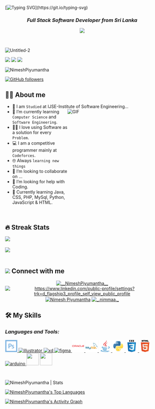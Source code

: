 [![Typing SVG](https://readme-typing-svg.herokuapp.com?size=32&vCenter=true&width=760&lines=Hi+%F0%9F%91%8B%2C+I'm+Nimesh+Piyumantha+Wijewickrama;IJSE-+%F0%9F%91%8B%2C+Institute+of+Software+Engineering;)](https://git.io/typing-svg) 

<h3 align="center"><b><i>Full Stack Software Developer from Sri Lanka</i></b></h3>
<p align="center">
  <a href="https://github.com/DenverCoder1/readme-typing-svg"><img src="https://readme-typing-svg.herokuapp.com?lines=Computer+Science+Student;Competitive+Programmer;IJSE+GDSE+Student;Java%20|%20Algorithms%20|%20OOP%20;Specialist%20on%20Codeforces;Always%20learning%20new%20things&center=true&width=500&height=50"></a>
</p></br>

![Untitled-2](https://github.com/NimeshPiyumantha/My_Personal_Web/blob/main/Nimesh_Web/img/Capture_2022_04_27_17_53_33_193.png)</br>

<img src="https://img.shields.io/static/v1?label=Sponsor&message=%E2%9D%A4&logo=GitHub&link=%3Curl%3E&color=f88379"> <img src="https://badges.pufler.dev/visits/M4cs/M4cs"> <img src="https://badges.pufler.dev/years/M4cs"> <p align="left"> <img src="https://komarev.com/ghpvc/?username=NimeshPiyumantha&label=Profile%20views&color=0e75b6&style=flat" alt="NimeshPiyumantha" /> </p>

[![GitHub followers](https://img.shields.io/github/followers/NimeshPiyumantha.svg?style=social&label=Follow&maxAge=2592000)](https://github.com/NimeshPiyumantha?tab=followers)



## :sassy_man:  About me

- :school: I am  `Studied` at IJSE-Institute of Software Engineering... <img align="right" alt="GIF" src="https://github.com/Mindula-Dilthushan/Mindula-Dilthushan/raw/master/assets/image.gif?raw=true" width="300" height="300" style="max-width: 100%;">
- 🌱 I’m currently learning `Computer Science` and `Software Engineering`.
- :technologist: I love using Software as a solution for every `Problem`.
- :computer: I am a competitive programmer mainly at `Codeforces`.
- :nerd_face: Always `learning new things`
- 👯 I’m looking to collaborate on ...
- 🤔 I’m looking for help with Coding.
- 🌱 Currently learning Java, CSS, PHP, MySql, Python, JavaScript & HTML.
<br>

## 🔥 Streak Stats

![](https://github-profile-summary-cards.vercel.app/api/cards/stats?username=NimeshPiyumantha&theme=monokai)
<br>
<br>
[![](https://github-readme-streak-stats.herokuapp.com?user=NimeshPiyumantha&theme=soft-green)](https://git.io/streak-stats)
<br>
<br>


## <img src="https://media.giphy.com/media/iY8CRBdQXODJSCERIr/giphy.gif" width="30px"> Connect with me
<p align="center">
	<a href="https://twitter.com/NPiyumantha60"><img align="center" src="https://raw.githubusercontent.com/rahuldkjain/github-profile-readme-generator/master/src/images/icons/Social/twitter.svg" alt="__NimeshPiyumantha__" height="30" width="40" /></a>
<a href="https://www.linkedin.com/in/nimesh-piyumantha-33736a222" target="blank"><img align="center" src="https://raw.githubusercontent.com/rahuldkjain/github-profile-readme-generator/master/src/images/icons/Social/linked-in-alt.svg" alt="https://www.linkedin.com/public-profile/settings?trk=d_flagship3_profile_self_view_public_profile" height="30" width="40" /></a>
<a href="https://www.facebook.com/profile.php?id=100025931563090" target="blank"><img align="center" src="https://raw.githubusercontent.com/rahuldkjain/github-profile-readme-generator/master/src/images/icons/Social/facebook.svg" alt="Nimesh Piyumantha" height="30" width="40" /></a>
<a href="https://www.instagram.com/_.nimmaa._/" target="blank"><img align="center" src="https://raw.githubusercontent.com/rahuldkjain/github-profile-readme-generator/master/src/images/icons/Social/instagram.svg" alt="_.nimmaa._" height="30" width="40" /></a>

</a>
</p>

## 🛠️ My Skills
<h3 align="left"><b><i>Languages and Tools:</i></b></h3>

<a href="https://www.photoshop.com/en" target="_blank"> <img src="https://raw.githubusercontent.com/devicons/devicon/master/icons/photoshop/photoshop-line.svg" alt="photoshop" width="40" height="40"/> </a> 
<a href="https://www.adobe.com/in/products/illustrator.html" target="_blank"> <img src="https://www.vectorlogo.zone/logos/adobe_illustrator/adobe_illustrator-icon.svg" alt="illustrator" width="40" height="40"/> </a>
<a href="https://www.adobe.com/products/xd.html" target="_blank"> <img src="https://cdn.worldvectorlogo.com/logos/adobe-xd.svg" alt="xd" width="40" height="40"/> </a> 
<a href="https://www.figma.com/" target="_blank"> <img src="https://www.vectorlogo.zone/logos/figma/figma-icon.svg" alt="figma" width="40" height="40"/> </a>
<a href="https://www.oracle.com/" target="_blank" rel="noreferrer"> <img src="https://raw.githubusercontent.com/devicons/devicon/master/icons/oracle/oracle-original.svg" alt="oracle" width="40" height="40"/> </a> 
<a href="https://www.mysql.com/" target="_blank"> <img src="https://raw.githubusercontent.com/devicons/devicon/master/icons/mysql/mysql-original-wordmark.svg" alt="mysql" width="40" height="40"/> </a>
<a href="https://www.java.com" target="_blank"> <img src="https://raw.githubusercontent.com/devicons/devicon/master/icons/java/java-original.svg" alt="java" width="40" height="40"/> </a></a></a> 
<a href="https://www.python.org" target="_blank"> <img src="https://raw.githubusercontent.com/devicons/devicon/master/icons/python/python-original.svg" alt="python" width="40" height="40"/> </a>
<a href="https://www.w3schools.com/css/" target="_blank"> <img src="https://raw.githubusercontent.com/devicons/devicon/master/icons/css3/css3-original-wordmark.svg" alt="css3" width="40" height="40"/> </a>
<a href="https://www.w3.org/html/" target="_blank"> <img src="https://raw.githubusercontent.com/devicons/devicon/master/icons/html5/html5-original-wordmark.svg" alt="html5" width="40" height="40"/> </a>
<a href="https://www.arduino.cc/" target="_blank" rel="noreferrer"> <img src="https://cdn.worldvectorlogo.com/logos/arduino-1.svg" alt="arduino" width="40" height="40"/> </a> 
<a href="https://www.jetbrains.com/idea/" target="_blank"> <img src="https://img.icons8.com/color/48/000000/intellij-idea.png" width="40" height="40"/></a>
<a href="https://gluonhq.com/products/scene-builder/" target="_blank"> <img src="https://i2.wp.com/gluonhq.com/wp-content/uploads/2015/02/SceneBuilderLogo.png?fit=781%2C781&ssl=1" width="40" height="40"/></a>

<br><p align="left"> <img src="https://github-readme-stats.vercel.app/api?username=NimeshPiyumantha&show_icons=true&theme=gotham" alt="NimeshPiyumantha | Stats" />
  
[comment]: <> (<p align="left"> <img src="https://github-readme-stats.vercel.app/api/top-langs/?username=NimeshPiyumantha&langs_count=5&theme=gotham" alt="NimeshPiyumantha | My GitHub Language Stats" />)
<p align="left"> <a href="https://github.com/NimeshPiyumantha/github-readme-stats"><img alt="NimeshPiyumantha's Top Languages" src="https://github-readme-stats.vercel.app/api/top-langs/?username=NimeshPiyumantha&langs_count=8&layout=compact&theme=gotham&hide_border=true&bg_color=1F222E&title_color=F85D7F&icon_color=F8D866&hide=Jupyter%20Notebook" height="192px"/></a> </p>

<a href="https://github.com/NimeshPiyumantha/github-readme-activity-graph"><img alt="NimeshPiyumantha's Activity Graph" src="https://activity-graph.herokuapp.com/graph?username=NimeshPiyumantha&bg_color=0D1117&color=5BCDEC&line=5BCDEC&point=FFFFFF&hide_border=true" /></a>
